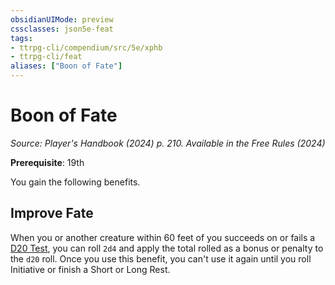 ```yaml
---
obsidianUIMode: preview
cssclasses: json5e-feat
tags:
- ttrpg-cli/compendium/src/5e/xphb
- ttrpg-cli/feat
aliases: ["Boon of Fate"]
---
```

# Boon of Fate
*Source: Player's Handbook (2024) p. 210. Available in the Free Rules (2024)*  

**Prerequisite**: 19th

You gain the following benefits.

## Improve Fate

When you or another creature within 60 feet of you succeeds on or fails a [D20 Test](3-Mechanics/CLI/rules/variant-rules/d20-test-xphb.md), you can roll `2d4` and apply the total rolled as a bonus or penalty to the `d20` roll. Once you use this benefit, you can't use it again until you roll Initiative or finish a Short or Long Rest.